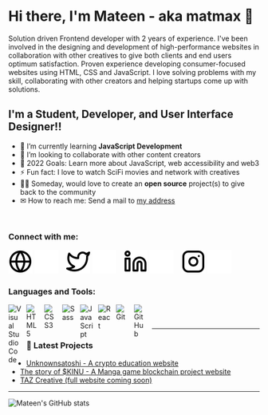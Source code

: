 # Hi there, I'm Mateen - aka matmax 👋

Solution driven Frontend developer with 2 years of experience. I've been involved in the designing and development of high-performance websites in collaboration with other creatives to give both clients and end users optimum satisfaction. Proven experience developing consumer-focused websites using HTML, CSS and JavaScript. I love solving problems with my skill, collaborating with other creators and helping startups come up with solutions.

## I'm a Student, Developer, and User Interface Designer!!

- 🌱 I’m currently learning **JavaScript Development**
- 👯 I’m looking to collaborate with other content creators
- 🥅 2022 Goals: Learn more about JavaScript, web accessibility and web3
- ⚡ Fun fact: I love to watch SciFi movies and network with creatives
- 🐱‍🏍 Someday, would love to create an **open source** project(s) to give back to the community
- ✉ How to reach me: Send a mail to [my address](mateendeveloper@gmail.com)

<br>

### Connect with me:

[![website](./img/globe-light.svg)](https://mateen-ui.vercel.app#gh-light-mode-only)
[![website](./img/globe-dark.svg)](https://mateen-ui.vercel.app#gh-dark-mode-only)
&nbsp;&nbsp;
[![website](./img/twitter-light.svg)](https://twitter.com/mateenUI#gh-light-mode-only)
[![website](./img/twitter-dark.svg)](https://twitter.com/mateenUI#gh-dark-mode-only)
&nbsp;&nbsp;
[![website](./img/linkedin-light.svg)](https://linkedin.com/in/mateen-gbadamosi#gh-light-mode-only)
[![website](./img/linkedin-dark.svg)](https://linkedin.com/in/mateen-gbadamosi#gh-dark-mode-only)
&nbsp;&nbsp;
[![website](./img/instagram-light.svg)](https://instagram.com/mateen.ui#gh-light-mode-only)
[![website](./img/instagram-dark.svg)](https://instagram.com/mateen.ui#gh-dark-mode-only)

### Languages and Tools:

<img align="left" alt="Visual Studio Code" width="26px" src="https://cdn.jsdelivr.net/gh/devicons/devicon/icons/vscode/vscode-original.svg" style="padding-right:10px;" />
<img align="left" alt="HTML5" width="26px" src="https://cdn.jsdelivr.net/gh/devicons/devicon/icons/html5/html5-original.svg" style="padding-right:10px;" />
<img align="left" alt="CSS3" width="26px" src="https://cdn.jsdelivr.net/gh/devicons/devicon/icons/css3/css3-original.svg" style="padding-right:10px;" />
<img align="left" alt="Sass" width="26px" src="https://cdn.jsdelivr.net/gh/devicons/devicon/icons/sass/sass-original.svg" style="padding-right:10px;" />
<img align="left" alt="JavaScript" width="26px" src="https://cdn.jsdelivr.net/gh/devicons/devicon/icons/javascript/javascript-original.svg" style="padding-right:10px;" />
<img align="left" alt="React" width="26px" src="https://cdn.jsdelivr.net/gh/devicons/devicon/icons/react/react-original.svg" style="padding-right:10px;" />
<img align="left" alt="Git" width="26px" src="https://cdn.jsdelivr.net/gh/devicons/devicon/icons/git/git-original.svg" style="padding-right:10px;" />
<img align="left" alt="GitHub" width="26px" src="https://user-images.githubusercontent.com/3369400/139447912-e0f43f33-6d9f-45f8-be46-2df5bbc91289.png" style="padding-right:10px;" />

<br />
<br />

---

### 📕 Latest Projects

<!-- PROJECT-LIST:START -->

- [Unknownsatoshi - A crypto education website](https://unknownsatoshi.com)
- [The story of $KINU - A Manga game blockchain project website](https://kimetsu-inu.vercel.app)
- [ TAZ Creative (full website coming soon)](https://tazcreative.io)

<!-- PROJECT-LIST:END -->

---

![Mateen's GitHub stats](https://github-readme-stats.vercel.app/api?username=matmaxgraphics&show_icons=true)

[website]: https://codeSTACKr.com
[course]: http://vsCodeHero.com
[twitter]: https://twitter.com/mateenUI
[instagram]: https://instagram.com/mateen.ui
[linkedin]: https://linkedin.com/in/mateen-gbadamosi
